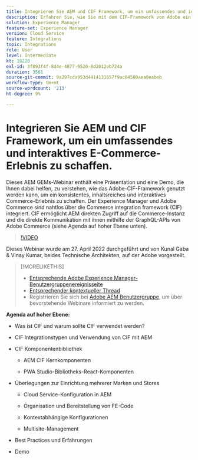 ```yaml
---
title: Integrieren Sie AEM und CIF Framework, um ein umfassendes und interaktives E-Commerce-Erlebnis zu schaffen.
description: Erfahren Sie, wie Sie mit dem CIF-Framework von Adobe ein konsistentes und inhaltsreiches Commerce-Erlebnis schaffen können.
solution: Experience Manager
feature-set: Experience Manager
version: Cloud Service
feature: Integrations
topic: Integrations
role: User
level: Intermediate
kt: 10220
exl-id: 3f893f4f-8d4e-4877-9520-8d2012eb724a
duration: 3561
source-git-commit: 9a297cda953d4414131657f9ac84580aea0eabeb
workflow-type: tm+mt
source-wordcount: '213'
ht-degree: 9%

---
```


# Integrieren Sie AEM und CIF Framework, um ein umfassendes und interaktives E-Commerce-Erlebnis zu schaffen.

Dieses AEM GEMs-Webinar enthält eine Präsentation und eine Demo, die Ihnen dabei helfen, zu verstehen, wie das Adobe-CIF-Framework genutzt werden kann, um ein konsistentes, inhaltsreiches und interaktives Commerce-Erlebnis zu schaffen. Der Experience Manager und Adobe Commerce sind nahtlos über die Commerce integration framework (CIF) integriert. CIF ermöglicht AEM direkten Zugriff auf die Commerce-Instanz und die direkte Kommunikation mit ihnen mithilfe der GraphQL-APIs von Adobe Commerce (siehe Agenda auf hoher Ebene unten).

>[!VIDEO](https://video.tv.adobe.com/v/342565/?quality=12&learn=on)

Dieses Webinar wurde am 27. April 2022 durchgeführt und von Kunal Gaba &amp; Vinay Kumar, beides Technische Architekten, auf der Adobe vorgestellt.

>[!MORELIKETHIS]
>
>* [Entsprechende Adobe Experience Manager-Benutzergruppenereignisseite](https://adobe.ly/3O0uXl5/)
>* [Entsprechender kontextueller Thread](https://adobe.ly/3jorz5r)
>* Registrieren Sie sich bei [Adobe AEM Benutzergruppe](https://aem-augs.adobe.com/), um über bevorstehende Webinare informiert zu werden.

**Agenda auf hoher Ebene:**

* Was ist CIF und warum sollte CIF verwendet werden?

* CIF Integrationstypen und Verwendung von CIF mit AEM

* CIF Komponentenbibliothek

   * AEM CIF Kernkomponenten

   * PWA Studio-Bibliotheks-React-Komponenten

* Überlegungen zur Einrichtung mehrerer Marken und Stores

   * Cloud Service-Konfiguration in AEM

   * Organisation und Bereitstellung von FE-Code

   * Kontextabhängige Konfigurationen

   * Multisite-Management

* Best Practices und Erfahrungen

* Demo
